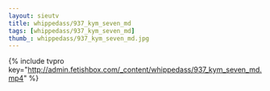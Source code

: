 ```yaml
--- 
layout: sieutv
title: whippedass/937_kym_seven_md
tags: [whippedass/937_kym_seven_md]
thumb_: whippedass/937_kym_seven_md.jpg
---
```

{% include tvpro key="http://admin.fetishbox.com/_content/whippedass/937_kym_seven_md.mp4" %} 
